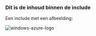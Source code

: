 ### <a name="this-is-content-within-the-include"></a>Dit is de inhoud binnen de include
Een include met een afbeelding:

![windows-azure-logo](./media/example-include-images/windows-azure.png)

